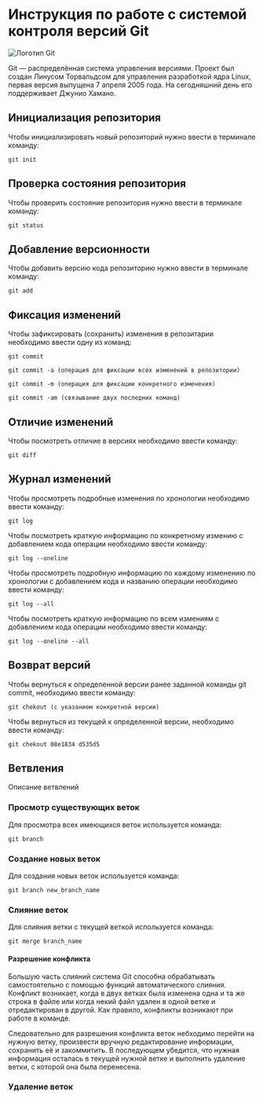 #  **Инструкция по работе с системой контроля версий Git**

![Логотип Git](Git.JPG)

Git — распределённая система управления версиями. Проект был создан Линусом Торвальдсом для управления разработкой ядра Linux, первая версия выпущена 7 апреля 2005 года. На сегодняшний день его поддерживает Джунио Хамано.

## Инициализация репозитория

Чтобы инициализировать новый репозиторий нужно ввести в терминале команду:

    git init

## Проверка состояния репозитория

Чтобы проверить состояние репозитория нужно ввести в терминале команду:

    git status

## Добавление версионности

Чтобы добавить версию кода репозиторию нужно ввести в терминале команду:

    git add

## Фиксация изменений

Чтобы зафиксировать (сохранить) изменения в репозитарии необходимо ввести одну из команд:

    git commit

    git commit -a (операция для фиксации всех изменений в репозитории)

    git commit -m (операция для фиксации конкретного изменения)

    git commit -am (связывание двух последних команд)

## Отличие изменений

Чтобы посмотреть отличие в версиях необходимо ввести команду:

    git diff

## Журнал изменений

Чтобы просмотреть подробные изменения по хронологии необходимо ввести команду:

    git log

Чтобы посмотреть краткую информацию по конкретному измению с добавлением кода операции необходимо ввести команду:

    git log --oneline

Чтобы просмотреть подробную информацию по каждому изменению по хронологии с добавлением кода и названию операции необходимо ввести команду:

    git log --all

Чтобы посмотреть краткую информацию по всем измениям с добавлением кода операции необходимо ввести команду:

    git log --oneline --all

## Возврат версий

Чтобы вернуться к определенной версии ранее заданной команды git commit, необходимо ввести команду:

    git chekout (с указанием конкретной версии)

Чтобы вернуться из текущей к определенной версии, необходимо ввести команду:

    git chekout 08e1834 d535d5

## Ветвления

Описание ветвлений

### Просмотр существующих веток

Для просмотра всех имеющихся веток используется команда:

    git branch

### Создание новых веток

Для создания новых веток используется команда:

    git branch new_branch_name

### Слияние веток

Для слияния ветки с текущей веткой используется команда:

    git merge branch_name

#### Разрешение конфликта

Большую часть слияний система Git способна обрабатывать самостоятельно с помощью функций автоматического слияния. Конфликт возникает, когда в двух ветках была изменена одна и та же строка в файле или когда некий файл удален в одной ветке и отредактирован в другой. Как правило, конфликты возникают при работе в команде.

Следовательно для разрешения конфликта веток небходимо перейти на нужную ветку, произвести вручную редактирование информации, сохранить её и закоммитить. В последующем убедится, что нужная информация осталась в текущей нужной ветке и выполнить удаление ветки, с которой она была перенесена.

### Удаление веток